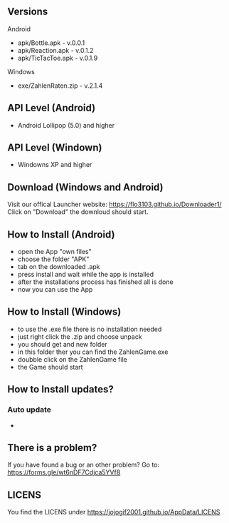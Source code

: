 ## Versions
Android
- apk/Bottle.apk                    - v.0.0.1
- apk/Reaction.apk                  - v.0.1.2
- apk/TicTacToe.apk                 - v.0.1.9

Windows
- exe/ZahlenRaten.zip               - v.2.1.4

## API Level (Android)

- Android Lollipop    (5.0) and higher


## API Level (Windown)

- Windowns XP	      and higher

## Download (Windows and Android)

Visit our offical Launcher website: https://flo3103.github.io/Downloader1/
Click on "Download" the downloud should start.

## How to Install (Android)

- open the App "own files" 
- choose the folder "APK"
- tab on the downloaded .apk
- press install and wait while the app is installed
- after the installations process has finished all is done
- now you can use the App

## How to Install (Windows)

- to use the .exe file there is no installation needed 
- just right click  the .zip and choose unpack
- you should get and new folder 
- in this folder ther you can find the ZahlenGame.exe
- doubble click on the ZahlenGame file
- the Game should start

## How to Install updates?

### Auto update

- 

## There is a problem?

If you have found a bug or an other problem?
Go to: https://forms.gle/wt6nDF7Cdjca5YVf8

## LICENS

You find the LICENS under https://jojogif2001.github.io/AppData/LICENS
